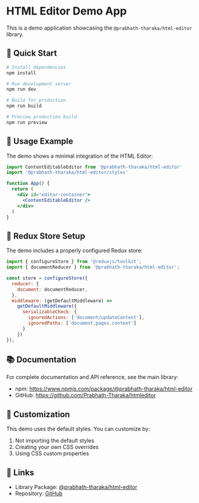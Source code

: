 # HTML Editor Demo App

This is a demo application showcasing the `@prabhath-tharaka/html-editor` library.

## 🚀 Quick Start

```bash
# Install dependencies
npm install

# Run development server
npm run dev

# Build for production
npm run build

# Preview production build
npm run preview
```

## 📖 Usage Example

The demo shows a minimal integration of the HTML Editor:

```jsx
import ContentEditableEditor from '@prabhath-tharaka/html-editor'
import '@prabhath-tharaka/html-editor/styles'

function App() {
  return (
    <div id="editor-container">
      <ContentEditableEditor />
    </div>
  )
}
```

## 🔧 Redux Store Setup

The demo includes a properly configured Redux store:

```javascript
import { configureStore } from '@reduxjs/toolkit';
import { documentReducer } from '@prabhath-tharaka/html-editor';

const store = configureStore({
  reducer: {
    document: documentReducer,
  },
  middleware: (getDefaultMiddleware) =>
    getDefaultMiddleware({
      serializableCheck: {
        ignoredActions: ['document/updateContent'],
        ignoredPaths: ['document.pages.content']
      }
    })
});
```

## 📚 Documentation

For complete documentation and API reference, see the main library:
- npm: https://www.npmjs.com/package/@prabhath-tharaka/html-editor
- GitHub: https://github.com/Prabhath-Tharaka/htmleditor

## 🎨 Customization

This demo uses the default styles. You can customize by:
1. Not importing the default styles
2. Creating your own CSS overrides
3. Using CSS custom properties

## 🔗 Links

- Library Package: [@prabhath-tharaka/html-editor](https://www.npmjs.com/package/@prabhath-tharaka/html-editor)
- Repository: [GitHub](https://github.com/Prabhath-Tharaka/htmleditor)
